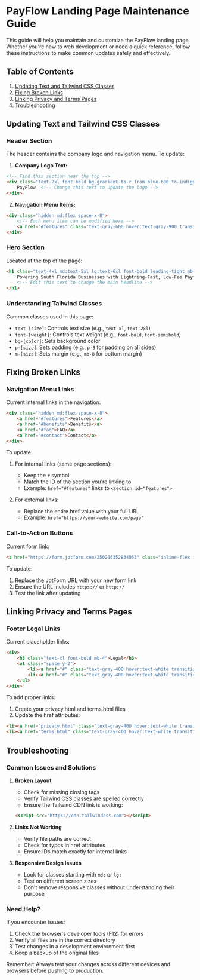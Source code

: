 # PayFlow Landing Page Maintenance Guide

This guide will help you maintain and customize the PayFlow landing page. Whether you're new to web development or need a quick reference, follow these instructions to make common updates safely and effectively.

## Table of Contents
1. [Updating Text and Tailwind CSS Classes](#updating-text-and-tailwind-css-classes)
2. [Fixing Broken Links](#fixing-broken-links)
3. [Linking Privacy and Terms Pages](#linking-privacy-and-terms-pages)
4. [Troubleshooting](#troubleshooting)

## Updating Text and Tailwind CSS Classes

### Header Section
The header contains the company logo and navigation menu. To update:

1. **Company Logo Text:**
```html
<!-- Find this section near the top -->
<div class="text-2xl font-bold bg-gradient-to-r from-blue-600 to-indigo-600 bg-clip-text text-transparent">
    PayFlow  <!-- Change this text to update the logo -->
</div>
```

2. **Navigation Menu Items:**
```html
<div class="hidden md:flex space-x-8">
    <!-- Each menu item can be modified here -->
    <a href="#features" class="text-gray-600 hover:text-gray-900 transition-colors duration-300">Features</a>
</div>
```

### Hero Section
Located at the top of the page:

```html
<h1 class="text-4xl md:text-5xl lg:text-6xl font-bold leading-tight mb-8 bg-gradient-to-r from-blue-600 to-indigo-600 bg-clip-text text-transparent">
    Powering South Florida Businesses with Lightning-Fast, Low-Fee Payments
    <!-- Edit this text to change the main headline -->
</h1>
```

### Understanding Tailwind Classes
Common classes used in this page:
- `text-[size]`: Controls text size (e.g., `text-xl`, `text-2xl`)
- `font-[weight]`: Controls text weight (e.g., `font-bold`, `font-semibold`)
- `bg-[color]`: Sets background color
- `p-[size]`: Sets padding (e.g., `p-8` for padding on all sides)
- `m-[size]`: Sets margin (e.g., `mb-8` for bottom margin)

## Fixing Broken Links

### Navigation Menu Links
Current internal links in the navigation:
```html
<div class="hidden md:flex space-x-8">
    <a href="#features">Features</a>
    <a href="#benefits">Benefits</a>
    <a href="#faq">FAQ</a>
    <a href="#contact">Contact</a>
</div>
```

To update:
1. For internal links (same page sections):
   - Keep the `#` symbol
   - Match the ID of the section you're linking to
   - Example: `href="#features"` links to `<section id="features">`

2. For external links:
   - Replace the entire href value with your full URL
   - Example: `href="https://your-website.com/page"`

### Call-to-Action Buttons
Current form link:
```html
<a href="https://form.jotform.com/250266352834053" class="inline-flex items-center justify-center...">
```

To update:
1. Replace the JotForm URL with your new form link
2. Ensure the URL includes `https://` or `http://`
3. Test the link after updating

## Linking Privacy and Terms Pages

### Footer Legal Links
Current placeholder links:
```html
<div>
    <h3 class="text-xl font-bold mb-4">Legal</h3>
    <ul class="space-y-2">
        <li><a href="#" class="text-gray-400 hover:text-white transition-colors duration-300">Privacy Policy</a></li>
        <li><a href="#" class="text-gray-400 hover:text-white transition-colors duration-300">Terms of Service</a></li>
    </ul>
</div>
```

To add proper links:
1. Create your privacy.html and terms.html files
2. Update the href attributes:
```html
<li><a href="privacy.html" class="text-gray-400 hover:text-white transition-colors duration-300">Privacy Policy</a></li>
<li><a href="terms.html" class="text-gray-400 hover:text-white transition-colors duration-300">Terms of Service</a></li>
```

## Troubleshooting

### Common Issues and Solutions

1. **Broken Layout**
   - Check for missing closing tags
   - Verify Tailwind CSS classes are spelled correctly
   - Ensure the Tailwind CDN link is working:
   ```html
   <script src="https://cdn.tailwindcss.com"></script>
   ```

2. **Links Not Working**
   - Verify file paths are correct
   - Check for typos in href attributes
   - Ensure IDs match exactly for internal links

3. **Responsive Design Issues**
   - Look for classes starting with `md:` or `lg:`
   - Test on different screen sizes
   - Don't remove responsive classes without understanding their purpose

### Need Help?
If you encounter issues:
1. Check the browser's developer tools (F12) for errors
2. Verify all files are in the correct directory
3. Test changes in a development environment first
4. Keep a backup of the original files

Remember: Always test your changes across different devices and browsers before pushing to production.